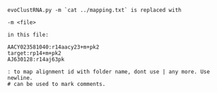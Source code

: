 
	evoClustRNA.py -m `cat ../mapping.txt` is replaced with

	-m <file>

	in this file:

	AACY023581040:r14aacy23+m+pk2
	target:rp14+m+pk2
	AJ630128:r14aj63pk

	: to map alignment id with folder name, dont use | any more. Use newline.
	# can be used to mark comments.
